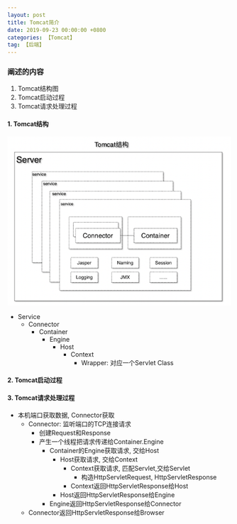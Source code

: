 ```yaml
---
layout: post
title: Tomcat简介
date: 2019-09-23 00:00:00 +0800
categories: 【Tomcat】
tag: 【后端】
---
```



### 阐述的内容

1. Tomcat结构图
2. Tomcat启动过程
3. Tomcat请求处理过程


#### 1. Tomcat结构

![/images/2019-09-23-tomcat结构.png](/images/2019-09-23-tomcat结构.png)

- Service
	- Connector
		- Container
			- Engine
				- Host
					- Context
						- Wrapper: 对应一个Servlet Class

#### 2. Tomcat启动过程



#### 3. Tomcat请求处理过程

- 本机端口获取数据, Connector获取
	- Connector: 监听端口的TCP连接请求 
		- 创建Request和Response
		- 产生一个线程把请求传递给Container.Engine
			- Container的Engine获取请求, 交给Host
				- Host获取请求, 交给Context
					- Context获取请求, 匹配Servlet,交给Servlet
						- 构造HttpServletRequest, HttpServletResponse				
					- Context返回HttpServletResponse给Host
				- Host返回HttpServletResponse给Engine
			- Engine返回HttpServletResponse给Connector
	- Connector返回HttpServletResponse给Browser





